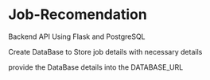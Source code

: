 # Job-Recomendation
Backend API Using Flask and PostgreSQL

Create DataBase to Store job details with necessary details

provide the DataBase details into the DATABASE_URL


